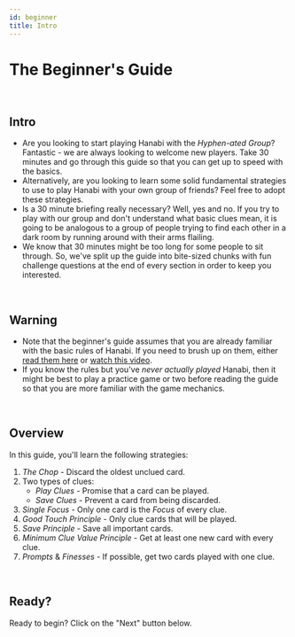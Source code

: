 ```yaml
---
id: beginner
title: Intro
---
```


# The Beginner's Guide

<br />

## Intro

- Are you looking to start playing Hanabi with the *Hyphen-ated Group*? Fantastic - we are always looking to welcome new players. Take 30 minutes and go through this guide so that you can get up to speed with the basics.
- Alternatively, are you looking to learn some solid fundamental strategies to use to play Hanabi with your own group of friends? Feel free to adopt these strategies.
- Is a 30 minute briefing really necessary? Well, yes and no. If you try to play with our group and don't understand what basic clues mean, it is going to be analogous to a group of people trying to find each other in a dark room by running around with their arms flailing.
- We know that 30 minutes might be too long for some people to sit through. So, we've split up the guide into bite-sized chunks with fun challenge questions at the end of every section in order to keep you interested.

<br />

## Warning

- Note that the beginner's guide assumes that you are already familiar with the basic rules of Hanabi. If you need to brush up on them, either [read them here](https://github.com/Zamiell/hanabi-live/blob/master/docs/RULES.md) or [watch this video](https://www.youtube.com/watch?v=VrFCekQb4nY).
- If you know the rules but you've *never actually played* Hanabi, then it might be best to play a practice game or two before reading the guide so that you are more familiar with the game mechanics.

<br />

## Overview

In this guide, you'll learn the following strategies:

1. *The Chop* - Discard the oldest unclued card.
1. Two types of clues:
    - *Play Clues* - Promise that a card can be played.
    - *Save Clues* - Prevent a card from being discarded.
1. *Single Focus* - Only one card is the *Focus* of every clue.
1. *Good Touch Principle* - Only clue cards that will be played.
1. *Save Principle* - Save all important cards.
1. *Minimum Clue Value Principle* - Get at least one new card with every clue.
1. *Prompts* & *Finesses* - If possible, get two cards played with one clue.

<br />

## Ready?

Ready to begin? Click on the "Next" button below.
